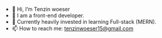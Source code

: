 - 👋  Hi, I’m Tenzin woeser
- 👀  I am a front-end developer.
- 🌱 Currently heavily invested in learning Full-stack (MERN).
- 📫 How to reach me: tenzinwoeser15@gmail.com 

<!---
tenzinwoz/tenzinwoz is a ✨ special ✨ repository because its `README.md` (this file) appears on your GitHub profile.
You can click the Preview link to take a look at your changes.
--->
